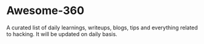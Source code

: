# Awesome-360
A curated list of daily learnings, writeups, blogs, tips and everything related to hacking. It will be updated on daily basis.

